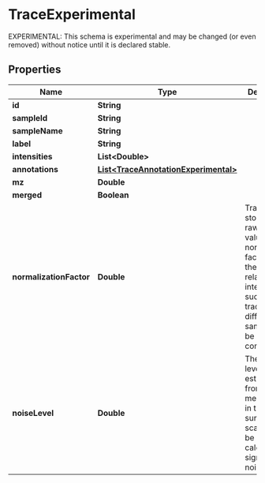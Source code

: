 

# TraceExperimental

EXPERIMENTAL: This schema is experimental and may be changed (or even removed) without notice until it is declared stable.

## Properties

| Name | Type | Description | Notes |
|------------ | ------------- | ------------- | -------------|
|**id** | **String** |  |  [optional] |
|**sampleId** | **String** |  |  [optional] |
|**sampleName** | **String** |  |  [optional] |
|**label** | **String** |  |  [optional] |
|**intensities** | **List&lt;Double&gt;** |  |  [optional] |
|**annotations** | [**List&lt;TraceAnnotationExperimental&gt;**](TraceAnnotationExperimental.md) |  |  [optional] |
|**mz** | **Double** |  |  [optional] |
|**merged** | **Boolean** |  |  [optional] |
|**normalizationFactor** | **Double** | Traces are stored with raw intensity values. The normalization factor maps them to relative intensities,  such that traces from different samples can be compared. |  [optional] |
|**noiseLevel** | **Double** | The noise level is estimated from the median noise in the surrounding scans. It can be used to  calculate signal-to-noise ratios. |  [optional] |




